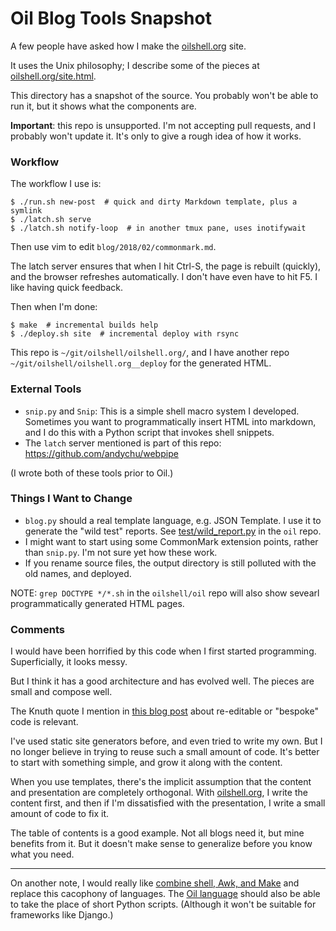 Oil Blog Tools Snapshot
=======================

A few people have asked how I make the [oilshell.org][] site.

It uses the Unix philosophy; I describe some of the pieces at
[oilshell.org/site.html](//oilshell.org/site.html).

This directory has a snapshot of the source.  You probably won't be able to run
it, but it shows what the components are.

**Important**: this repo is unsupported.  I'm not accepting pull requests, and
I probably won't update it.  It's only to give a rough idea of how it works.

### Workflow

The workflow I use is:

    $ ./run.sh new-post  # quick and dirty Markdown template, plus a symlink
    $ ./latch.sh serve
    $ ./latch.sh notify-loop  # in another tmux pane, uses inotifywait

Then use vim to edit `blog/2018/02/commonmark.md`.

The latch server ensures that when I hit Ctrl-S, the page is rebuilt (quickly),
and the browser refreshes automatically.  I don't have even have to hit F5.  I
like having quick feedback.

Then when I'm done:

    $ make  # incremental builds help
    $ ./deploy.sh site  # incremental deploy with rsync

This repo is `~/git/oilshell/oilshell.org/`, and I have another repo
`~/git/oilshell/oilshell.org__deploy` for the generated HTML.

### External Tools

- `snip.py` and `Snip`: This is a simple shell macro system I developed.
  Sometimes you want to programmatically insert HTML into markdown, and I do
  this with a Python script that invokes shell snippets.
- The `latch` server mentioned is part of this repo:
  https://github.com/andychu/webpipe

(I wrote both of these tools prior to Oil.)

### Things I Want to Change

- `blog.py` should a real template language, e.g. JSON Template.  I use it to
  generate the "wild test" reports.  See [test/wild_report.py][] in the `oil`
  repo.
- I might want to start using some CommonMark extension points, rather than
  `snip.py`.  I'm not sure yet how these work.
- If you rename source files, the output directory is still polluted with the
  old names, and deployed.

[test/wild_report.py]: https://github.com/oilshell/oil/blob/master/test/wild_report.py

NOTE: `grep DOCTYPE */*.sh` in the `oilshell/oil` repo will also show sevearl
programmatically generated HTML pages.

### Comments

I would have been horrified by this code when I first started programming.
Superficially, it looks messy.

But I think it has a good architecture and has evolved well.  The pieces are
small and compose well.

The Knuth quote I mention in [this blog post][bespoke] about re-editable or
"bespoke" code is relevant.

[bespoke]: http://www.oilshell.org/blog/2016/12/27.html

I've used static site generators before, and even tried to write my own.  But I
no longer believe in trying to reuse such a small amount of code.  It's better
to start with something simple, and grow it along with the content.

When you use templates, there's the implicit assumption that the content and
presentation are completely orthogonal.  With [oilshell.org][], I write the
content first, and then if I'm dissatisfied with the presentation, I write a
small amount of code to fix it.

The table of contents is a good example.  Not all blogs need it, but mine
benefits from it.  But it doesn't make sense to generalize before you know what
you need.

---

On another note, I would really like [combine shell, Awk, and
Make][shell-awk-make] and replace this cacophony of languages.  The [Oil
language][oil-language] should also be able to take the place of short Python
scripts.  (Although it won't be suitable for frameworks like Django.)

[shell-awk-make]: http://www.oilshell.org/blog/2016/11/13.html
[oilshell.org]: //www.oilshell.org
[oil-language]: //www.oilshell.org/blog/tags.html#oil-language

